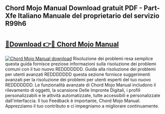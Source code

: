 ## Chord Mojo Manual Download gratuit PDF - Part-Xfe Italiano Manuale del proprietario del servizio R99h6

# <h2><a href="http://dfgaec.blite.top/?on=Chord+Mojo+Manual">🔗Download 👉🔴 Chord Mojo Manual</a></h2>

[![Chord Mojo Manual download](https://i.imgur.com/lujVjoI.png)](http://dfgaec.blite.top/?on=Chord+Mojo+Manual)
Risoluzione dei problemi resa semplice questa guida fornisce preziose informazioni sulla risoluzione dei problemi comuni con il tuo nuovo REDDDDDDD. Guida alla risoluzione dei problemi per utenti avanzati REDDDDDDD questa sezione fornisce suggerimenti avanzati per la risoluzione dei problemi per utenti esperti del tuo nuovo REDDDDDDD. Le funzionalità avanzate di Chord Mojo Manual includono il rilevamento di oggetti, la scansione Delle Impronte Digitali, i profili personalizzabili e le attività automatizzate, tutte accessibili e personalizzate dall'interfaccia. Il tuo Feedback è importante, Chord Mojo Manual. Apprezziamo il tuo contributo e ci impegniamo a migliorare continuamente.
